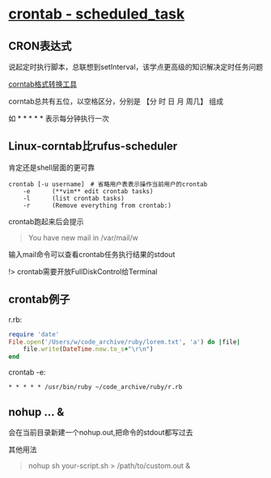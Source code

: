 # [crontab - scheduled_task](2019/11/crontab)

## CRON表达式

说起定时执行脚本，总联想到setInterval，该学点更高级的知识解决定时任务问题

[corntab格式转换工具](https://crontab.guru/#*/5_*_*_*_*)

corntab总共有五位，以空格区分，分别是 【分 时 日 月 周几】 组成

如 * * * * * 表示每分钟执行一次

## Linux-corntab比rufus-scheduler

肯定还是shell层面的更可靠

```
crontab [-u username]　# 省略用户表表示操作当前用户的crontab
    -e      (**vim** edit crontab tasks)
    -l      (list crontab tasks)
    -r      (Remove everything from crontab:)
```

crontab跑起来后会提示

> You have new mail in /var/mail/w

输入mail命令可以查看crontab任务执行结果的stdout

!> crontab需要开放FullDiskControl给Terminal

## crontab例子

r.rb:
```ruby
require 'date'                                                              
File.open('/Users/w/code_archive/ruby/lorem.txt', 'a') do |file|
    file.write(DateTime.now.to_s+"\r\n")
end                      
```

crontab -e:
```
* * * * * /usr/bin/ruby ~/code_archive/ruby/r.rb 
```

## nohup ... &

会在当前目录新建一个nohup.out,把命令的stdout都写过去

其他用法

> nohup sh your-script.sh > /path/to/custom.out &
